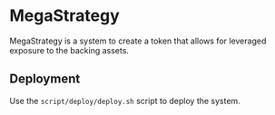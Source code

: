 # MegaStrategy

MegaStrategy is a system to create a token that allows for leveraged exposure to the backing assets.

## Deployment

Use the `script/deploy/deploy.sh` script to deploy the system.
